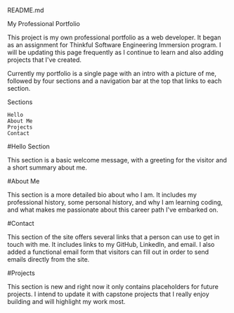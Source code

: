 
README.md

My Professional Portfolio

This project is my own professional portfolio as a web developer. It began as an assignment for Thinkful Software Engineering Immersion program. I will be updating this page frequently as I continue to learn and also adding projects that I've created.

Currently my portfolio is a single page with an intro with a picture of me, followed by four sections and a navigation bar at the top that links to each section.

Sections

    Hello
    About Me
    Projects
    Contact

#Hello Section

This section is a basic welcome message, with a greeting for the visitor and a short summary about me.

#About Me

This section is a more detailed bio about who I am. It includes my professional history, some personal history, and why I am learning coding, and what makes me passionate about this career path I've embarked on. 

#Contact

This section of the site offers several links that a person can use to get in touch with me. It includes links to my GitHub, LinkedIn, and email. I also added a functional email form that visitors can fill out in order to send emails directly from the site.

#Projects

This section is new and right now it only contains placeholders for future projects. I intend to update it with capstone projects that I really enjoy building and will highlight my work most.
